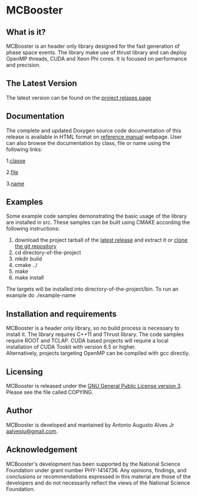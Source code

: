 MCBooster
=========

What is it?
-----------
MCBooster is an header only library designed for the fast generation of
phase space events. The library make use of thrust library and can deploy OpenMP
threads, CUDA and Xeon Phi cores. It is focused on performance and precision.  

The Latest Version
------------------

The latest version can be found on the 
[project relases page](https://github.com/MultithreadCorner/MCBooster/releases)

Documentation
-------------

The complete and updated Doxygen source code documentation of this release is available in HTML format on 
[reference manual](http://multithreadcorner.github.io/MCBooster/) webpage.
User can also browse the documentation by class, file or name using the following links:

1.[classe](http://multithreadcorner.github.io/MCBooster/classes.html)

2.[file](http://multithreadcorner.github.io/MCBooster/files.html)

3.[name](http://multithreadcorner.github.io/MCBooster/namespacemembers.html)


Examples
--------

Some example code samples demonstrating the basic usage of the library are installed in src. 
These samples can be built using CMAKE according the following instructions:

1. download the project tarball of the [latest release](https://github.com/MultithreadCorner/MCBooster/releases) and extract it or [clone the git repository](https://github.com/MultithreadCorner/MCBooster.git)
2. cd directory-of-the-project
3. mkdir build
4. cmake ../
5. make
6. make install

The targets will be installed into directory-of-the-project/bin. To run an example do ./example-name

Installation and requirements 
-----------------------------

MCBooster is a header only library, so no build process is necessary to install it.
The library requires C++11 and Thrust library. The code samples require ROOT and TCLAP. 
CUDA based projects will require a local installation of CUDA Tookit with version 6.5 or higher.  
Alternatively, projects targeting OpenMP can be compiled with gcc directly. 

Licensing
---------

MCBooster is released under the [GNU General Public License version 3](http://www.gnu.org/licenses/gpl-3.0.en.html). Please see the file called COPYING.

Author
--------

MCBooster is developed and mantained by Antonio Augusto Alves Jr <aalvesju@gmail.com>.

Acknowledgement
---------------

MCBooster's development has been supported by the National Science Foundation under grant number PHY-1414736. Any opinions, findings, and conclusions or recommendations expressed in this material are those of the developers and do not necessarily reflect the views of the National Science Foundation.
